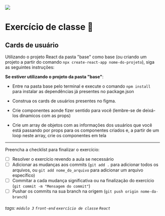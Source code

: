 ![](https://i.imgur.com/xG74tOh.png)

# Exercício de classe 🏫

## Cards de usuário
Utilizando o projeto React da pasta "base" como base (ou criando um projeto a partir do comando `npx create-react-app nome-do-projeto`), siga as seguintes instruções:

**Se estiver utilizando o projeto da pasta "base"**:
- Entre na pasta base pelo terminal e execute o comando `npm install` para instalar as dependências já presentes no package.json

- Construa os cards de usuários presentes no figma.
- Crie componentes aonde fizer sentido para você (lembre-se de deixá-los dinamicos com as props)
- Crie um array de objetos com as informações dos usuários que você está passando por props para os componentes criados e, a partir de um loop neste array, crie os componentes em tela

---

Preencha a checklist para finalizar o exercício:

- [ ] Resolver o exercício revendo a aula se necessário
- [ ] Adicionar as mudanças aos commits (`git add .` para adicionar todos os arquivos, ou `git add nome_do_arquivo` para adicionar um arquivo específico)
- [ ] Commitar a cada mudança significativa ou na finalização do exercício (`git commit -m "Mensagem do commit"`)
- [ ] Pushar os commits na sua branch na origem (`git push origin nome-da-branch`)

###### tags: `módulo 3` `front-end` `exercício de classe` `React`
